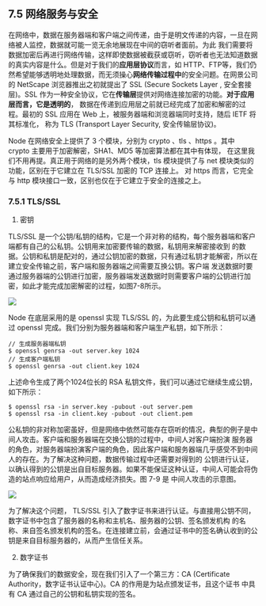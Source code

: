 ## 7.5 网络服务与安全

在网络中，数据在服务器端和客户端之间传递，由于是明文传递的内容，一旦在网络被人监控，数据就可能一览无余地展现在中间的窃听者面前。为此
我们需要将数据加密后再进行网络传输，这样即使数据被截获或窃听，窃听者也无法知道数据的真实内容是什么。但是对于我们的**应用层协议**而言，如
HTTP、FTP等，我们仍然希望能够透明地处理数据，而无须操心**网络传输过程中**的安全问题。在网景公司的 NetScape 浏览器推出之初就提出了
SSL (Secure Sockets Layer , 安全套接层)。SSL 作为一种安全协议，它在**传输层**提供对网络连接加密的功能。**对于应用层而言，它是透明的**，
数据在传递到应用层之前就已经完成了加密和解密的过程。最初的 SSL 应用在 Web 上，被服务器端和浏览器端同时支持，随后 IETF 将其标准化，
称为 TLS (Transport Layer Security, 安全传输层协议)。

Node 在网络安全上提供了 3 个模块，分别为 crypto 、tls 、https 。其中 crypto 主要用于加密解密，SHA1、MD5 等加密算法都在其中有体现，
在这里我们不用再提。真正用于网络的是另外两个模块，tls 模块提供了与 net 模块类似的功能，区别在于它建立在 TLS/SSL 加密的 TCP 连接上。
对 https 而言，它完全与 http 模块接口一致，区别也仅在于它建立于安全的连接之上。

### 7.5.1 TLS/SSL

1. 密钥

TLS/SSL 是一个公钥/私钥的结构，它是一个非对称的结构，每个服务器端和客户端都有自己的公私钥。公钥用来加密要传输的数据，私钥用来解密接收到
的数据。公钥和私钥是配对的，通过公钥加密的数据，只有通过私钥才能解密，所以在建立安全传输之前，客户端和服务器端之间需要互换公钥。客户端
发送数据时要通过服务器端的公钥进行加密，服务器端发送数据时则需要客户端的公钥进行加密，如此才能完成加密解密的过程，如图7-8所示。

![](https://i.imgur.com/EZZApVU.png)

Node 在底层采用的是 openssl 实现 TLS/SSL 的，为此要生成公钥和私钥可以通过 openssl 完成。我们分别为服务器端和客户端生产私钥，如下所示：

    // 生成服务器端私钥
    $ openssl genrsa -out server.key 1024
    // 生成客户端私钥
    $ openssl genrsa -out client.key 1024

上述命令生成了两个1024位长的 RSA 私钥文件，我们可以通过它继续生成公钥，如下所示：

    $ openssl rsa -in server.key -pubout -out server.pem
    $ openssl rsa -in client.key -pubout -out client.pem

公私钥的非对称加密虽好，但是网络中依然可能存在窃听的情况，典型的例子是中间人攻击。客户端和服务器端在交换公钥的过程中，中间人对客户端扮演
服务器的角色，对服务器端扮演客户端的角色，因此客户端和服务器端几乎感受不到中间人的存在。为了解决这种问题，数据传输过程中还需要对得到的
公钥进行认证，以确认得到的公钥是出自目标服务器。如果不能保证这种认证，中间人可能会将伪造的站点响应给用户，从而造成经济损失。图 7-9 是
中间人攻击的示意图。

![](https://i.imgur.com/63xekVp.png)

为了解决这个问题， TLS/SSL 引入了数字证书来进行认证。与直接用公钥不同，数字证书中包含了服务器的名称和主机名、服务器的公钥、签名颁发机构
的名称、来自签名颁发机构的签名。在连接建立前，会通过证书中的签名确认收到的公钥是来自目标服务器的，从而产生信任关系。

2. 数字证书

为了确保我们的数据安全，现在我们引入了一个第三方：CA (Certificate Authority，数字证书认证中心)。CA 的作用是为站点颁发证书，且这个证书
中具有 CA 通过自己的公钥和私钥实现的签名。